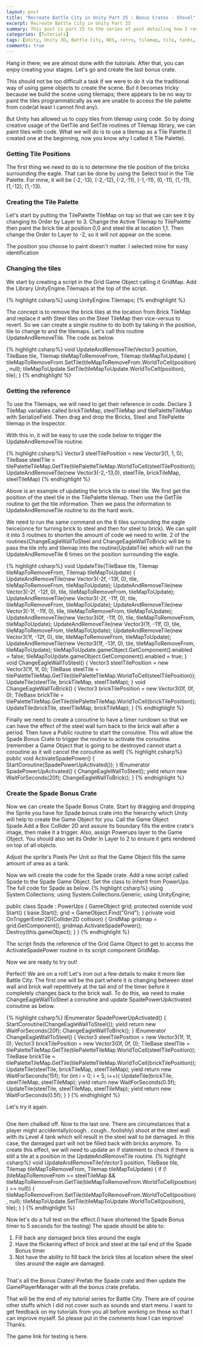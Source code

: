 ```yaml
---
layout: post
title: "Recreate Battle City in Unity Part 25 : Bonus Crates - Shovel"
excerpt: Recreate Battle City in Unity Part 25
summary: This post is part 25 to the series of post detailing how I recreate Battle City in Unity
categories: [Tutorials]
tags: [Unity, Unity 3D, Battle City, NES, retro, tilemap, tile, tanks, gaming, classic]
comments: true
---
```


Hang in there; we are almost done with the tutorials. After that, you can enjoy creating your stages. Let's go and create the last bonus crate.

This should not be too difficult a task if we were to do it via the traditional way of using game objects to create the scene. But it becomes tricky because we build the scene using tilemaps; there appears to be no way to paint the tiles programmatically as we are unable to access the tile palette from code(at least I cannot find any). 

But Unity has allowed us to copy tiles from tilemap using code. So by doing creative usage of the <keyword>GetTile</keyword> and <keyword>SetTile</keyword> routines of <keyword>Tilemap</keyword> library, we can paint tiles with code. What we will do is to use a tilemap as a <keyword>Tile Palette</keyword>.(I created one at the beginning, now you know why I called it Tile Palette).

### Getting Tile Positions

The first thing we need to do is to determine the tile position of the bricks surrounding the eagle. That can be done by using the <keyword>Select</keyword> tool in the Tile Palette. For mine, it will be (-2,-13), (-2,-12), (-2,-11), (-1,-11), (0,-11), (1,-11), (1,-12), (1,-13).

### Creating the Tile Palette
Let's start by putting the TilePalette TileMap on top so that we can see it by changing its Order by Layer to 3. Change the Active Tilemap to TilePalette then paint the brick tile at position 0,0 and steel tile at location 1,1. Then change the Order to Layer to -2, so it will not appear on the scene.
<div class="info">The position you choose to paint doesn't matter. I selected mine for easy identification</div>
<img src="{{ site.baseurl }}/images/BattleCity_Spade_1.gif" alt="">

### Changing the tiles

We start by creating a script in the Grid Game Object calling it <keyword>GridMap</keyword>. Add the Library UnityEngine.Tilemaps at the top of the script.

{% highlight csharp%}
using UnityEngine.Tilemaps;
{% endhighlight %}

The concept is to remove the brick tiles at the location from Brick TileMap and replace it with Steel tiles on the Steel TileMap then vice-versus to revert. So we can create a single routine to do both by taking in the position, tile to change to and the tilemaps. Let's call this routine <keyword>UpdateAndRemoveTile</keyword>. The code as below.

{% highlight csharp%}
void UpdateAndRemoveTile(Vector3 position, TileBase tile, Tilemap tileMapToRemoveFrom, Tilemap tileMapToUpdate)
{   
    tileMapToRemoveFrom.SetTile(tileMapToRemoveFrom.WorldToCell(position), null);
    tileMapToUpdate.SetTile(tileMapToUpdate.WorldToCell(position), tile);
}
{% endhighlight %} 


### Getting the reference

To use the Tilemaps, we will need to get their reference in code. Declare 3 <keyword>TileMap</keyword> variables called <keyword>brickTileMap, steelTileMap and tilePaletteTileMap</keyword> with <keyword>SerializeField</keyword>. Then drag and drop the Bricks, Steel and TilePalette tilemap in the Inspector.
<img src="{{ site.baseurl }}/images/BattleCity_Spade_2.gif" alt="">

With this in, it will be easy to use the code below to trigger the UpdateAndRemoveTile routine.

{% highlight csharp%}
Vector3 steelTilePosition = new Vector3(1, 1, 0);
TileBase steelTile = tilePaletteTileMap.GetTile(tilePaletteTileMap.WorldToCell(steelTilePosition));
UpdateAndRemoveTile(new Vector3(-2,-13,0), steelTile, brickTileMap, steelTileMap)
{% endhighlight %}

<div class="info">Above is an example of updating the brick tile to steel tile. We first get the position of the steel tile in the TilePalette tilemap. Then use the <keyword>GetTile</keyword> routine to get the tile information. Then we pass the information to UpdateAndRemoveTile routine to do the hard work.</div>

We need to run the same command on the 6 tiles surrounding the eagle twice(once for turning brick to steel and then for steel to brick). We can split it into 3 routines to shorten the amount of code we need to write. 2 of the routines(<keyword>ChangeEagleWallToSteel and ChangeEagleWallToBrick</keyword>) will be to pass the tile info and tilemap into the routine(<keyword>UpdateTile</keyword>) which will run the UpdateAndRemoveTile 6 times on the position surrounding the eagle.

{% highlight csharp%}
void UpdateTile(TileBase tile, Tilemap tileMapToRemoveFrom, Tilemap tileMapToUpdate)
{
    UpdateAndRemoveTile(new Vector3(-2f, -13f, 0), tile, tileMapToRemoveFrom, tileMapToUpdate);
    UpdateAndRemoveTile(new Vector3(-2f, -12f, 0), tile, tileMapToRemoveFrom, tileMapToUpdate);
    UpdateAndRemoveTile(new Vector3(-2f, -11f, 0), tile, tileMapToRemoveFrom, tileMapToUpdate);
    UpdateAndRemoveTile(new Vector3(-1f, -11f, 0), tile, tileMapToRemoveFrom, tileMapToUpdate);
    UpdateAndRemoveTile(new Vector3(0f, -11f, 0), tile, tileMapToRemoveFrom, tileMapToUpdate);
    UpdateAndRemoveTile(new Vector3(1f, -11f, 0), tile, tileMapToRemoveFrom, tileMapToUpdate);
    UpdateAndRemoveTile(new Vector3(1f, -12f, 0), tile, tileMapToRemoveFrom, tileMapToUpdate);
    UpdateAndRemoveTile(new Vector3(1f, -13f, 0), tile, tileMapToRemoveFrom, tileMapToUpdate);
    tileMapToUpdate.gameObject.GetComponent<TilemapCollider2D>().enabled = false;
    tileMapToUpdate.gameObject.GetComponent<TilemapCollider2D>().enabled = true;
}
void ChangeEagleWallToSteel()
{
    Vector3 steelTilePosition = new Vector3(1f, 1f, 0);
    TileBase steelTile = tilePaletteTileMap.GetTile(tilePaletteTileMap.WorldToCell(steelTilePosition));
    UpdateTile(steelTile, brickTileMap, steelTileMap);
}
void ChangeEagleWallToBrick()
{
    Vector3 brickTilePosition = new Vector3(0f, 0f, 0);
    TileBase brickTile = tilePaletteTileMap.GetTile(tilePaletteTileMap.WorldToCell(brickTilePosition));
    UpdateTile(brickTile, steelTileMap, brickTileMap);
}
{% endhighlight %}

Finally we need to create a coroutine to have a timer rundown so that we can have the effect of the steel wall turn back to the brick wall after a period. Then have a Public routine to start the coroutine. This will allow the Spade Bonus Crate to trigger the routine to activate the coroutine.(remember a Game Object that is going to be destroyed cannot start a coroutine as it will cancel the coroutine as well)
{% highlight csharp%}
public void ActivateSpadePower()
{
    StartCoroutine(SpadePowerUpActivated());
}
IEnumerator SpadePowerUpActivated()
{
    ChangeEagleWallToSteel();
    yield return new WaitForSeconds(20f);
    ChangeEagleWallToBrick();
}
{% endhighlight %}

### Create the Spade Bonus Crate

Now we can create the Spade Bonus Crate. Start by dragging and dropping the Sprite you have for Spade bonus crate into the hierarchy which Unity will help to create the Game Object for you. Call the Game Object <keyword>Spade</keyword>.Add a <keyword>Box Collider 2D</keyword> and assure its boundary fills the entire crate's image, then make it a trigger. Also, assign <keyword>Powerups</keyword> layer to the Game Object. You should also set its <keyword>Order In Layer to 2</keyword> to ensure it gets rendered on top of all objects.

<div class="info">Adjust the sprite's Pixels Per Unit so that the Game Object fills the same amount of area as a tank.</div>

<img src="{{ site.baseurl }}/images/BattleCity_Spade_3.png" alt="">

Now we will create the code for the Spade crate. Add a new script called <keyword>Spade</keyword> to the Spade Game Object. Set the class to inherit from PowerUps. The full code for Spade as below.
{% highlight csharp%}
using System.Collections;
using System.Collections.Generic;
using UnityEngine;

public class Spade : PowerUps
{
    GameObject grid;
    protected override void Start()
    {
        base.Start();
        grid = GameObject.Find("Grid");
    }
    private void OnTriggerEnter2D(Collider2D collision)
    {
        GridMap gridmap = grid.GetComponent<GridMap>();
        gridmap.ActivateSpadePower();
        Destroy(this.gameObject);
    }
}
{% endhighlight %}

<div class="info">The script finds the reference of the Grid Game Object to get to access the ActivateSpadePower routine in its script component GridMap.</div>

Now we are ready to try out!
<img src="{{ site.baseurl }}/images/BattleCity_Spade_4.gif" alt="">

Perfect! We are on a roll! Let's iron out a few details to make it more like Battle City. The first one will be the part where it is changing between steel wall and brick wall repetitively at the tail end of the timer before it completely changes back to the brick wall. To do this, we need to make ChangeEagleWallToSteel a coroutine and update SpadePowerUpActivated coroutine as below.

{% highlight csharp%}
IEnumerator SpadePowerUpActivated()
{
    StartCoroutine(ChangeEagleWallToSteel());
    yield return new WaitForSeconds(20f);
    ChangeEagleWallToBrick();
}
IEnumerator ChangeEagleWallToSteel()
{
    Vector3 steelTilePosition = new Vector3(1f, 1f, 0);
    Vector3 brickTilePosition = new Vector3(0f, 0f, 0);
    TileBase steelTile = tilePaletteTileMap.GetTile(tilePaletteTileMap.WorldToCell(steelTilePosition));
    TileBase brickTile = tilePaletteTileMap.GetTile(tilePaletteTileMap.WorldToCell(brickTilePosition));
    UpdateTile(steelTile, brickTileMap, steelTileMap);
    yield return new WaitForSeconds(15f);
    for (int i = 0; i < 5; i++){
        UpdateTile(brickTile, steelTileMap, steelTileMap);
        yield return new WaitForSeconds(0.5f);
        UpdateTile(steelTile, steelTileMap, steelTileMap);
        yield return new WaitForSeconds(0.5f);
    }
}
{% endhighlight %}

Let's try it again.

<img src="{{ site.baseurl }}/images/BattleCity_Spade_5.gif" alt="">

One item chalked off. Now to the last one. There are circumstances that a player might accidentally(cough...cough...foolishly) shoot at the steel wall with its Level 4 tank which will result in the steel wall to be damaged. In this case, the damaged part will not be filled back with bricks anymore. To create this effect, we will need to update an if statement to check if there is still a tile at a position in the UpdateAndRemoveTile routine.
{% highlight csharp%}
void UpdateAndRemoveTile(Vector3 position, TileBase tile, Tilemap tileMapToRemoveFrom, Tilemap tileMapToUpdate)
{
    if (!(tileMapToRemoveFrom == steelTileMap && tileMapToRemoveFrom.GetTile(tileMapToRemoveFrom.WorldToCell(position)) == null))
    {
        tileMapToRemoveFrom.SetTile(tileMapToRemoveFrom.WorldToCell(position), null);
        tileMapToUpdate.SetTile(tileMapToUpdate.WorldToCell(position), tile);
    }
}
{% endhighlight %}

Now let's do a full test on the effect.(I have shortened the Spade Bonus timer to 5 seconds for the testing) The spade should be able to:
1. Fill back any damaged brick tiles around the eagle
2. Have the flickering effect of brick and steel at the tail end of the Spade Bonus timer
3. Not have the ability to fill back the brick tiles at location where the steel tiles around the eagle are damaged.


<img src="{{ site.baseurl }}/images/BattleCity_Spade_6.gif" alt="">

That's all the Bonus Crates! Prefab the Spade crate and then update the GamePlayerManager with all the bonus crate prefabs.


That will be the end of my tutorial series for Battle City. There are of course other stuffs which I did not cover such as sounds and start menu. I want to get feedback on my tutorials from you all before working on those so that I can improve myself. So please put in the comments how I can improve! Thanks.

The game link for testing is here.